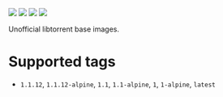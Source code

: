 [![](https://images.microbadger.com/badges/version/emmercm/libtorrent:1.1.12.svg)](https://hub.docker.com/r/emmercm/libtorrent)
[![](https://images.microbadger.com/badges/image/emmercm/libtorrent:1.1.12.svg)](https://hub.docker.com/r/emmercm/libtorrent)
[![](https://badgen.net/circleci/github/emmercm/docker-libtorrent?icon=circleci)](https://github.com/emmercm/docker-libtorrent)
[![](https://badgen.net/github/license/emmercm/docker-libtorrent?color=grey)](https://github.com/emmercm/docker-libtorrent/blob/master/LICENSE)

Unofficial libtorrent base images.

# Supported tags

- `1.1.12`, `1.1.12-alpine`, `1.1`, `1.1-alpine`, `1`, `1-alpine`, `latest`
